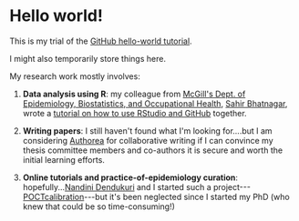 # Hello world!

This is my trial of the [GitHub hello-world tutorial](https://guides.github.com/activities/hello-world/).

I might also temporarily store things here.

My research work mostly involves: 

1) **Data analysis using R**: my colleague from [McGill's Dept. of Epidemiology, Biostatistics, and Occupational Health](http://www.mcgill.ca/epi-biostat-occh/), [Sahir Bhatnagar](http://sahirbhatnagar.com/), wrote a [tutorial on how to use RStudio and GitHub](https://plot.ly/r/github-getting-started-for-data-scientists/) together.

2) **Writing papers**: I still haven't found what I'm looking for....but I am considering [Authorea](https://www.authorea.com/users/4920) for collaborative writing if I can convince my thesis committee members and co-authors it is secure and worth the initial learning efforts. 

3) **Online tutorials and practice-of-epidemiology curation**: hopefully...[Nandini Dendukuri](http://www.nandinidendukuri.com/) and I started such a project---[POCTcalibration](http://tanyamurphy.github.io/poctcalibration/)---but it's been neglected since I started my PhD (who knew that could be so time-consuming!) 
